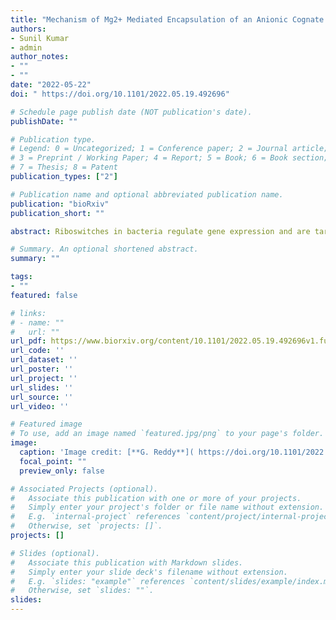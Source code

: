 ```yaml
---
title: "Mechanism of Mg2+ Mediated Encapsulation of an Anionic Cognate Ligand in a Bacterial Riboswitch"
authors:
- Sunil Kumar
- admin
author_notes:
- ""
- ""
date: "2022-05-22"
doi: " https://doi.org/10.1101/2022.05.19.492696"

# Schedule page publish date (NOT publication's date).
publishDate: ""

# Publication type.
# Legend: 0 = Uncategorized; 1 = Conference paper; 2 = Journal article;
# 3 = Preprint / Working Paper; 4 = Report; 5 = Book; 6 = Book section;
# 7 = Thesis; 8 = Patent
publication_types: ["2"]

# Publication name and optional abbreviated publication name.
publication: "bioRxiv"
publication_short: ""

abstract: Riboswitches in bacteria regulate gene expression and are targets for antibiotic development. The fluoride riboswitch is essential for bacteria’s survival as it is critical to maintaining the F− ion concentration below the toxic level. The anionic cognate ligand, F− ion, is encapsulated by three Mg2+ ions in a trigonal pyramidal arrangement bound to the ligand-binding domain (LBD) of the riboswitch. The assembly mechanism of this intriguing LBD structure and its role in transcription initiation are not clear. Computer simulations using both coarse-grained and all-atom RNA models show that F− and Mg2+ binding to the LBD are essential to stabilize the LBD structure and tertiary stacking interactions. We propose that the first two Mg2+ ions sequentially bind to the LBD through water-mediated outer-shell coordination. The first bound Mg2+ should undergo a transition to a direct inner shell interaction through dehydration to strengthen its interaction with LBD before the binding of the second Mg2+ ion. The binding of the third Mg2+ and F− to the LBD occurs in two modes. In the first mode, the third Mg2+ binds first to the LBD, followed by F− binding. In the second mode, Mg2+ and F− form a water-mediated ion pair and bind to the LBD simultaneously, which we propose to be the efficient binding mode. We show that the linchpin hydrogen bonds involved in the antiterminator helix formation and transcription initiation are stable only after F− binding. The intermediates populated during riboswitch folding and cognate-ligand binding are potential targets for discovering new antibiotics.

# Summary. An optional shortened abstract.
summary: ""

tags:
- ""
featured: false

# links:
# - name: ""
#   url: ""
url_pdf: https://www.biorxiv.org/content/10.1101/2022.05.19.492696v1.full.pdf
url_code: ''
url_dataset: ''
url_poster: ''
url_project: ''
url_slides: ''
url_source: ''
url_video: ''

# Featured image
# To use, add an image named `featured.jpg/png` to your page's folder. 
image:
  caption: 'Image credit: [**G. Reddy**]( https://doi.org/10.1101/2022.05.19.492696)'
  focal_point: ""
  preview_only: false

# Associated Projects (optional).
#   Associate this publication with one or more of your projects.
#   Simply enter your project's folder or file name without extension.
#   E.g. `internal-project` references `content/project/internal-project/index.md`.
#   Otherwise, set `projects: []`.
projects: []

# Slides (optional).
#   Associate this publication with Markdown slides.
#   Simply enter your slide deck's filename without extension.
#   E.g. `slides: "example"` references `content/slides/example/index.md`.
#   Otherwise, set `slides: ""`.
slides:
---
```

